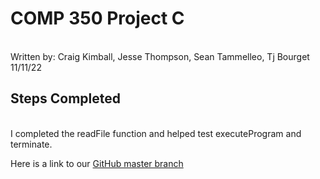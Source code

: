 # COMP 350 Project C  #
<br>
Written by: 
Craig Kimball, Jesse Thompson, Sean Tammelleo, Tj Bourget <br>
11/11/22 <br>

## Steps Completed  ##
<br>
I completed the readFile function and helped test executeProgram and terminate. <br>

Here is a link to our [GitHub master branch](https://github.com/jesse-thompson/Comp350ProjectC)

